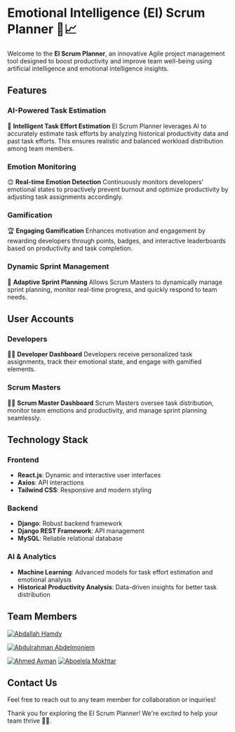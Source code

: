 # Emotional Intelligence (EI) Scrum Planner 🚀📈

Welcome to the **EI Scrum Planner**, an innovative Agile project management tool designed to boost productivity and improve team well-being using artificial intelligence and emotional intelligence insights.

## Features

### AI-Powered Task Estimation

🤖 **Intelligent Task Effort Estimation**
EI Scrum Planner leverages AI to accurately estimate task efforts by analyzing historical productivity data and past task efforts. This ensures realistic and balanced workload distribution among team members.

### Emotion Monitoring

😊 **Real-time Emotion Detection**
Continuously monitors developers' emotional states to proactively prevent burnout and optimize productivity by adjusting task assignments accordingly.

### Gamification

🏆 **Engaging Gamification**
Enhances motivation and engagement by rewarding developers through points, badges, and interactive leaderboards based on productivity and task completion.

### Dynamic Sprint Management

📅 **Adaptive Sprint Planning**
Allows Scrum Masters to dynamically manage sprint planning, monitor real-time progress, and quickly respond to team needs.

## User Accounts

### Developers

👨‍💻 **Developer Dashboard**
Developers receive personalized task assignments, track their emotional state, and engage with gamified elements.

### Scrum Masters

👩‍🏫 **Scrum Master Dashboard**
Scrum Masters oversee task distribution, monitor team emotions and productivity, and manage sprint planning seamlessly.

## Technology Stack

### Frontend

- **React.js**: Dynamic and interactive user interfaces
- **Axios**: API interactions
- **Tailwind CSS**: Responsive and modern styling

### Backend

- **Django**: Robust backend framework
- **Django REST Framework**: API management
- **MySQL**: Reliable relational database

### AI & Analytics

- **Machine Learning**: Advanced models for task effort estimation and emotional analysis
- **Historical Productivity Analysis**: Data-driven insights for better task distribution

## Team Members

[![Abdallah Hamdy](https://img.shields.io/badge/Abdallah%20Hamdy-Contact-blue)](https://mail.google.com/mail/?view=cm&fs=1&to=abdallah2110678@miuegypt.edu.eg)

[![Abdulrahman Abdelmoniem](https://img.shields.io/badge/Abdulrahman%20Abdelmoniem-Contact-blue)](https://mail.google.com/mail/?view=cm&fs=1&to=abdulrahman2111656@miuegypt.edu.eg)

[![Ahmed Ayman](https://img.shields.io/badge/Ahmed%20Ayman-Contact-blue)](https://mail.google.com/mail/?view=cm&fs=1&to=ahmed2107685@miuegypt.edu.eg)
[![Aboelela Mokhtar](https://img.shields.io/badge/Aboelela%20Mokhtar-Contact-blue)](https://mail.google.com/mail/?view=cm&fs=1&to=Aboelala2110306@miuegypt.edu.eg)



## Contact Us

Feel free to reach out to any team member for collaboration or inquiries!

Thank you for exploring the EI Scrum Planner! We're excited to help your team thrive 🚀✨.
